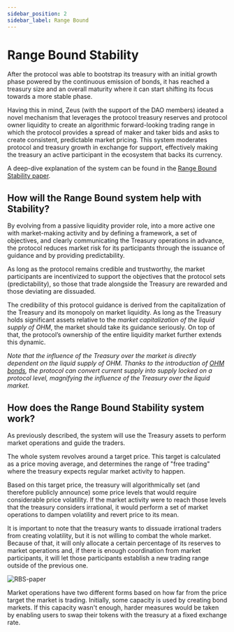 ```yaml
---
sidebar_position: 2
sidebar_label: Range Bound
---
```


# Range Bound Stability

After the protocol was able to bootstrap its treasury with an initial growth phase powered by the continuous emission of bonds, it has reached a treasury size and an overall maturity where it can start shifting its focus towards a more stable phase.

Having this in mind, Zeus (with the support of the DAO members) ideated a novel mechanism that leverages the protocol treasury reserves and protocol owner liquidity to create an algorithmic forward-looking trading range in which the protocol provides a spread of maker and taker bids and asks to create consistent, predictable market pricing. This system moderates protocol and treasury growth in exchange for support, effectively making the treasury an active participant in the ecosystem that backs its currency.

A deep-dive explanation of the system can be found in the [Range Bound Stability paper](https://docs.google.com/document/u/2/d/e/2PACX-1vSIufbgAxAAtZkITd_s57o5AmyhAnk6iYbLYvN-ATL59hQ5nC2t2BTPvA8X9DYzFa-i3PRw9ARrAS9E/pub).


## How will the Range Bound system help with Stability?

By evolving from a passive liquidity provider role, into a more active one with market-making activity and by defining a framework, a set of objectives, and clearly communicating the Treasury operations in advance, the protocol reduces market risk for its participants through the issuance of guidance and by providing predictability.

As long as the protocol remains credible and trustworthy, the market participants are incentivized to support the objectives that the protocol sets (predictability), so those that trade alongside the Treasury are rewarded and those deviating are dissuaded.

The credibility of this protocol guidance is derived from the capitalization of the Treasury and its monopoly on market liquidity. As long as the Treasury holds significant assets relative to the *market capitalization of the liquid supply of OHM*, the market should take its guidance seriously. On top of that, the protocol’s ownership of the entire liquidity market further extends this dynamic.

*Note that the influence of the Treasury over the market is directly dependent on the liquid supply of OHM. Thanks to the introduction of [OHM bonds](./ohm-bonds.md), the protocol can convert current supply into supply locked on a protocol level, magnifying the influence of the Treasury over the liquid market.*


## How does the Range Bound Stability system work?

As previously described, the system will use the Treasury assets to perform market operations and guide the traders.

The whole system revolves around a target price. This target is calculated as a price moving average, and determines the range of "free trading" where the treasury expects regular market activity to happen.

Based on this target price, the treasury will algorithmically set (and therefore publicly announce) some price levels that would require considerable price volatility. If the market activity were to reach those levels that the treasury considers irrational, it would perform a set of market operations to dampen volatility and revert price to its mean.

It is important to note that the treasury wants to dissuade irrational traders from creating volatility, but it is not willing to combat the whole market. Because of that, it will only allocate a certain percentage of its reserves to market operations and, if there is enough coordination from market participants, it will let those participants establish a new trading range outside of the previous one.

![RBS-paper](olympus-docs/static/gitbook/assets/RBS-paper.png?raw=true)

Market operations have two different forms based on how far from the price target the market is trading. Initially, some capacity is used by creating bond markets. If this capacity wasn't enough, harder measures would be taken by enabling users to swap their tokens with the treasury at a fixed exchange rate.
